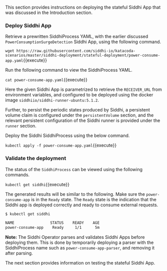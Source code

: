 This section provides instructions on deploying the stateful Siddhi App that was discussed in the Introduction section.

### Deploy Siddhi App

Retrieve a prewritten SiddhiProcess YAML, with the earlier discussed `PowerConsumptionSurgeDetection` Siddhi App, using the following command.

`wget https://raw.githubusercontent.com/siddhi-io/katacoda-scenarios/master/siddhi-deployment/stateful-deployment/power-consume-app.yaml`{{execute}}

Run the following command to view the SiddhiProcess YAML.

`cat power-consume-app.yaml`{{execute}}

Here the given Siddhi App is parametrized to retrieve the `RECEIVER_URL` from environment variables, and configured to be deployed using the docker image `siddhiio/siddhi-runner-ubuntu:5.1.2`. 

Further, to persist the periodic states produced by Siddhi, a persistent volume claim is configured under the `persistentVolume` section, and the relevant persistent configuration of the Siddhi runner is provided under the `runner` section.

Deploy the Siddhi SiddhiProcess using the below command.

`kubectl apply -f power-consume-app.yaml`{{execute}}

### Validate the deployment

The status of the `SiddhiProcess` can be viewed using the following commands.

`kubectl get siddhi`{{execute}}

The generated results will be similar to the following. Make sure the `power-consume-app` is in the `Ready` state. The `Ready` state is the indication that the Siddhi app is deployed correctly and ready to consume external requests.

```sh
$ kubectl get siddhi

NAME                STATUS    READY    AGE
power-consume-app    Ready     1/1      5m
```

**Note:** The Siddhi Operator parses and validates Siddhi Apps before deploying them. This is done by temporarily deploying a parser with the SiddhiProcess name such as `power-consume-app-parser`, and removing it after parsing.

The next section provides information on testing the stateful Siddhi App.

